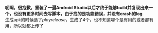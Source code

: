 **呃啊，很抱歉，重装了一遍Android Studio以后才终于能够build并复现出来一个，也没有更多时间去写脚本，由于找的是功能错误，并没有crash的log**  
生成apk的时候选了*playrelease*，生成了4个，也不知道哪个是有用的或者都有用，所以就都上传了
